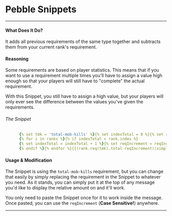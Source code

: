 <html>
    <head>
        <title>Pebble Snippets - Official Rankup Wiki</title>
        <meta name="description" content="Handy bits of PebbleScript for specific scenarios">
    </head>
</html>

# Pebble Snippets

---

#### What Does It Do?
It adds all previous requirements of the same type together and subtracts them from your current rank's requirement.

#### Reasoning
Some requirements are based on player statistics. This means that if you want to use a requirement multiple times you'll have to assign a value high enough so that your players will still have to "complete" the actual requirement.

With this Snippet, you still have to assign a high value, but your players will only ever see the difference between the values you've given the requirements.

###### The Snippet
```yaml
      {% set tmk = 'total-mob-kills' %}{% set indexTotal = 0 %}{% set reqIncrement = 0 %}
      {% for i in ranks %}{% if indexTotal < rank.index %}
      {% set indexTotal = indexTotal + 1 %}{% set reqIncrement = reqIncrement + ranks[rank.index - indexTotal].req(tmk).total %}
      {% endif %}{% endfor %}{{(rank.req(tmk).total-reqIncrement)|simple}}
```

#### Usage & Modification
The Snippet is using the `total-mob-kills` requirement, but you can change that easily by simply replacing the requirement in the Snippet to whatever you need. As it stands, you can simply put it at the top of any message you'd like to display the relative amount on and it'll work.

You only need to paste the Snippet once for it to work inside the message. Once pasted, you can use the `reqIncrement` (**Case Sensitive!**) anywhere.

---
